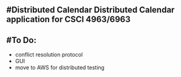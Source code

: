#Distributed Calendar
Distributed Calendar application for CSCI 4963/6963
---

#To Do:
---
* conflict resolution protocol
* GUI
* move to AWS for distributed testing